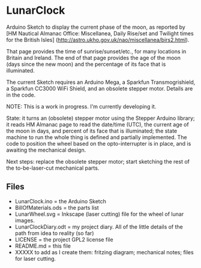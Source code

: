 # LunarClock
Arduino Sketch to display the current phase of the moon,
as reported by
[HM Nautical Almanac Office: Miscellanea, Daily Rise/set and Twilight times for the British Isles]
(http://astro.ukho.gov.uk/nao/miscellanea/birs2.html).

That page provides the time of sunrise/sunset/etc., for many locations in Britain and Ireland.
The end of that page provides the age of the moon (days since the new moon) and
the percentage of its face that is illuminated.

The current Sketch requires an Arduino Mega, a Sparkfun Transmogrishield,
a Sparkfun CC3000 WiFi Shield, and an obsolete stepper motor.  Details are in the code.

NOTE: This is a work in progress. I'm currently developing it.

State: it turns an (obsolete) stepper motor using the Stepper Arduino library;
it reads HM Almanac page to read the date/time (UTC), the current age of the moon in days,
and percent of its face that is illuminated; the state machine to run the whole thing is
defined and partially implemented. The code to position the wheel based on the opto-interrupter is in place,
and is awaiting the mechanical design.

Next steps: replace the obsolete stepper motor;
start sketching the rest of the to-be-laser-cut mechanical parts.

## Files
* LunarClock.ino = the Arduino Sketch
* BillOfMaterials.ods = the parts list
* LunarWheel.svg = Inkscape (laser cutting) file for the wheel of lunar images.
* LunarClockDiary.odt = my project diary.  All of the little details of the path from idea to reality (so far)
* LICENSE = the project GPL2 license file
* README.md = this file
* XXXXX to add as I create them: fritzing diagram; mechanical notes; files for laser cutting.
